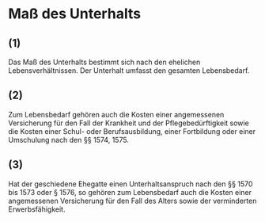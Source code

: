 # Maß des Unterhalts



## (1)

 Das Maß des Unterhalts bestimmt sich nach den ehelichen Lebensverhältnissen. Der Unterhalt umfasst den gesamten Lebensbedarf.

## (2)

 Zum Lebensbedarf gehören auch die Kosten einer angemessenen Versicherung für den Fall der Krankheit und der Pflegebedürftigkeit sowie die Kosten einer Schul- oder Berufsausbildung, einer Fortbildung oder einer Umschulung nach den §§ 1574, 1575.

## (3)

 Hat der geschiedene Ehegatte einen Unterhaltsanspruch nach den §§ 1570 bis 1573 oder § 1576, so gehören zum Lebensbedarf auch die Kosten einer angemessenen Versicherung für den Fall des Alters sowie der verminderten Erwerbsfähigkeit. 

